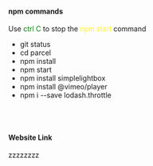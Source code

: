 <h4> npm commands</h5>
<p>Use <span style="color: green;">ctrl C</span> to stop the <span style="color: yellow;">npm start</span> command</p>
<ul>
  <li>git status</li>
  <li>cd parcel</li>
  <li>npm install</li>
  <li>npm start</li>
  <li>npm install simplelightbox</li>
  <li>npm install @vimeo/player</li>
  <li>npm i --save lodash.throttle</li>
</ul>
<br>
<br>
<h4>Website Link</h5>
<p>zzzzzzzz</p>
